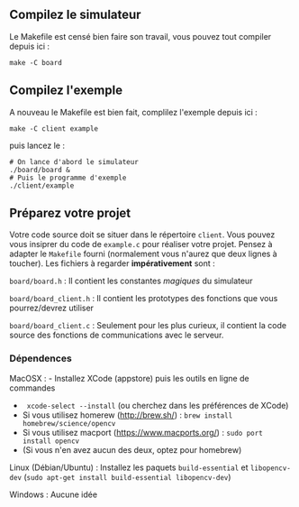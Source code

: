 ## Compilez le simulateur

Le Makefile est censé bien faire son travail, vous pouvez tout compiler depuis ici :

```
make -C board
```

## Compilez l'exemple

A nouveau le Makefile est bien fait, complilez l'exemple depuis ici :

```
make -C client example
```

puis lancez le :

```
# On lance d'abord le simulateur
./board/board &
# Puis le programme d'exemple
./client/example
```

## Préparez votre projet

Votre code source doit se situer dans le répertoire `client`. 
Vous pouvez vous insiprer du code de `example.c` pour réaliser votre projet.
Pensez à adapter le `Makefile` fourni (normalement vous n'aurez que deux lignes à toucher).
Les fichiers à regarder **impérativement** sont :

`board/board.h`
: Il contient les constantes *magiques* du simulateur

`board/board_client.h`
: Il contient les prototypes des fonctions que vous pourrez/devrez utiliser

`board/board_client.c`
: Seulement pour les plus curieux, il contient la code source des fonctions de communications avec le serveur.

### Dépendences

MacOSX
: - Installez XCode (appstore) puis les outils en ligne de commandes
  - ` xcode-select --install` (ou cherchez dans les préférences de XCode)
  - Si vous utilisez homerew (<http://brew.sh/>) : `brew install homebrew/science/opencv`
  - Si vous utilisez macport (<https://www.macports.org/>) : `sudo port install opencv`
  - (Si vous n'en avez aucun des deux, optez pour homebrew)

Linux (Débian/Ubuntu)
: Installez les paquets `build-essential` et `libopencv-dev`  (`sudo apt-get install build-essential libopencv-dev`)

Windows
: Aucune idée
